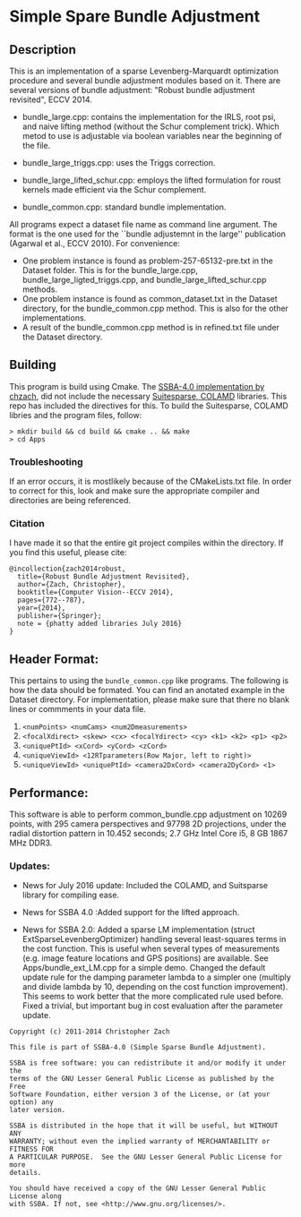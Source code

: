 # Simple Spare Bundle Adjustment

## Description

This is an implementation of a sparse Levenberg-Marquardt optimization
procedure and several bundle adjustment modules based on it. There are several
versions of bundle adjustment: "Robust bundle adjustment revisited", ECCV 2014.

* bundle_large.cpp: contains the implementation for the IRLS, root psi, and naive lifting method (without the Schur complement trick). Which metod to use is adjustable via boolean variables near the beginning of the file.

* bundle_large_triggs.cpp: uses the Triggs correction.

* bundle_large_lifted_schur.cpp: employs the lifted formulation for roust kernels made efficient via the Schur complement.

* bundle_common.cpp: standard bundle implementation.

All programs expect a dataset file name as command line argument. The format is the one used for the ``bundle adjustemnt in the large'' publication (Agarwal et al., ECCV 2010). For convenience:
* One problem instance is found as problem-257-65132-pre.txt in the Dataset folder. This is for the bundle_large.cpp, bundle_large_ligted_triggs.cpp, and bundle_large_lifted_schur.cpp methods.
* One problem instance is found as common_dataset.txt in the Dataset directory, for the bundle_common.cpp method. This is also for the other implementations. 
* A result of the bundle_common.cpp method is in refined.txt file under the Dataset directory. 


## Building 
This program is build using Cmake. The [SSBA-4.0 implementation by chzach](https://github.com/chzach/SSBA), did not include the necessary [Suitesparse, COLAMD](http://faculty.cse.tamu.edu/davis/research.html) libraries. This repo has included the directives for this. To build the Suitesparse, COLAMD libries and the program files, follow: 
```
> mkdir build && cd build && cmake .. && make 
> cd Apps
```

### Troubleshooting
If an error occurs, it is mostlikely because of the CMakeLists.txt file. In order to correct for this, look and make sure the appropriate compiler and directories are being referenced. 

### Citation
I have made it so that the entire git project compiles within the directory. If you find this useful, please cite: 
```
@incollection{zach2014robust,
  title={Robust Bundle Adjustment Revisited},
  author={Zach, Christopher},
  booktitle={Computer Vision--ECCV 2014},
  pages={772--787},
  year={2014},
  publisher={Springer};
  note = {phatty added libraries July 2016}
}
```

## Header Format: 
This pertains to using the `bundle_common.cpp` like programs. The following is how the data should be formated. You can find an anotated example in the Dataset directory. For implementation, please make sure that there no blank lines or commments in your data file.

1. `<numPoints> <numCams> <num2Dmeasurements>`
2. `<focalXdirect> <skew> <cx> <focalYdirect> <cy> <k1> <k2> <p1> <p2>`
3. `<uniquePtId> <xCord> <yCord> <zCord>`
4. `<uniqueViewId> <12RTparameters(Row Major, left to right)>`
5. `<uniqueViewId> <uniquePtId> <camera2DxCord> <camera2DyCord> <1>`

## Performance:
This software is able to perform common_bundle.cpp adjustment on 10269 points, with 295 camera perspectives and 97798 2D projections, under the radial distortion pattern in 10.452 seconds; 2.7 GHz Intel Core i5, 8 GB 1867 MHz DDR3. 


### Updates:

* News for July 2016 update: Included the COLAMD, and Suitsparse library for compiling ease. 

* News for SSBA 4.0 :Added support for the lifted approach.

* News for SSBA 2.0: Added a sparse LM implementation (struct ExtSparseLevenbergOptimizer) handling several least-squares terms in the cost function. This is useful when several types of measurements (e.g. image feature locations and GPS positions) are available. See Apps/bundle_ext_LM.cpp for a simple demo. Changed the default update rule for the damping parameter lambda to a simpler one (multiply and divide lambda by 10, depending on the cost function improvement). This seems to work better that the more complicated rule used before. Fixed a trivial, but important bug in cost evaluation after the parameter update.

```
Copyright (c) 2011-2014 Christopher Zach

This file is part of SSBA-4.0 (Simple Sparse Bundle Adjustment).

SSBA is free software: you can redistribute it and/or modify it under the
terms of the GNU Lesser General Public License as published by the Free
Software Foundation, either version 3 of the License, or (at your option) any
later version.

SSBA is distributed in the hope that it will be useful, but WITHOUT ANY
WARRANTY; without even the implied warranty of MERCHANTABILITY or FITNESS FOR
A PARTICULAR PURPOSE.  See the GNU Lesser General Public License for more
details.

You should have received a copy of the GNU Lesser General Public License along
with SSBA. If not, see <http://www.gnu.org/licenses/>.
```
